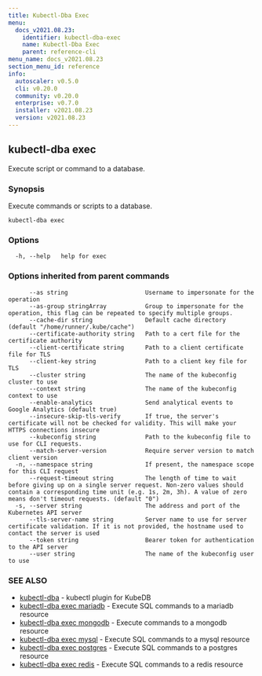 ```yaml
---
title: Kubectl-Dba Exec
menu:
  docs_v2021.08.23:
    identifier: kubectl-dba-exec
    name: Kubectl-Dba Exec
    parent: reference-cli
menu_name: docs_v2021.08.23
section_menu_id: reference
info:
  autoscaler: v0.5.0
  cli: v0.20.0
  community: v0.20.0
  enterprise: v0.7.0
  installer: v2021.08.23
  version: v2021.08.23
---
```


## kubectl-dba exec

Execute script or command to a database.

### Synopsis

Execute commands or scripts to a database.

```
kubectl-dba exec
```

### Options

```
  -h, --help   help for exec
```

### Options inherited from parent commands

```
      --as string                      Username to impersonate for the operation
      --as-group stringArray           Group to impersonate for the operation, this flag can be repeated to specify multiple groups.
      --cache-dir string               Default cache directory (default "/home/runner/.kube/cache")
      --certificate-authority string   Path to a cert file for the certificate authority
      --client-certificate string      Path to a client certificate file for TLS
      --client-key string              Path to a client key file for TLS
      --cluster string                 The name of the kubeconfig cluster to use
      --context string                 The name of the kubeconfig context to use
      --enable-analytics               Send analytical events to Google Analytics (default true)
      --insecure-skip-tls-verify       If true, the server's certificate will not be checked for validity. This will make your HTTPS connections insecure
      --kubeconfig string              Path to the kubeconfig file to use for CLI requests.
      --match-server-version           Require server version to match client version
  -n, --namespace string               If present, the namespace scope for this CLI request
      --request-timeout string         The length of time to wait before giving up on a single server request. Non-zero values should contain a corresponding time unit (e.g. 1s, 2m, 3h). A value of zero means don't timeout requests. (default "0")
  -s, --server string                  The address and port of the Kubernetes API server
      --tls-server-name string         Server name to use for server certificate validation. If it is not provided, the hostname used to contact the server is used
      --token string                   Bearer token for authentication to the API server
      --user string                    The name of the kubeconfig user to use
```

### SEE ALSO

* [kubectl-dba](/docs/v2021.08.23/reference/cli/kubectl-dba)	 - kubectl plugin for KubeDB
* [kubectl-dba exec mariadb](/docs/v2021.08.23/reference/cli/kubectl-dba_exec_mariadb)	 - Execute SQL commands to a mariadb resource
* [kubectl-dba exec mongodb](/docs/v2021.08.23/reference/cli/kubectl-dba_exec_mongodb)	 - Execute commands to a mongodb resource
* [kubectl-dba exec mysql](/docs/v2021.08.23/reference/cli/kubectl-dba_exec_mysql)	 - Execute SQL commands to a mysql resource
* [kubectl-dba exec postgres](/docs/v2021.08.23/reference/cli/kubectl-dba_exec_postgres)	 - Execute SQL commands to a postgres resource
* [kubectl-dba exec redis](/docs/v2021.08.23/reference/cli/kubectl-dba_exec_redis)	 - Execute SQL commands to a redis resource

